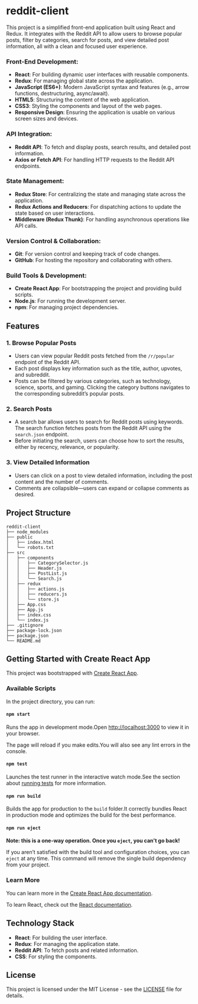 
# reddit-client

This project is a simplified front-end application built using React and Redux. It integrates with the Reddit API to allow users to browse popular posts, filter by categories, search for posts, and view detailed post information, all with a clean and focused user experience.

### Front-End Development:
- **React**: For building dynamic user interfaces with reusable components.
- **Redux**: For managing global state across the application.
- **JavaScript (ES6+)**: Modern JavaScript syntax and features (e.g., arrow functions, destructuring, async/await).
- **HTML5**: Structuring the content of the web application.
- **CSS3**: Styling the components and layout of the web pages.
- **Responsive Design**: Ensuring the application is usable on various screen sizes and devices.

### API Integration:
- **Reddit API**: To fetch and display posts, search results, and detailed post information.
- **Axios or Fetch API**: For handling HTTP requests to the Reddit API endpoints.

### State Management:
- **Redux Store**: For centralizing the state and managing state across the application.
- **Redux Actions and Reducers**: For dispatching actions to update the state based on user interactions.
- **Middleware (Redux Thunk)**: For handling asynchronous operations like API calls.

### Version Control & Collaboration:
- **Git**: For version control and keeping track of code changes.
- **GitHub**: For hosting the repository and collaborating with others.

### Build Tools & Development:
- **Create React App**: For bootstrapping the project and providing build scripts.
- **Node.js**: For running the development server.
- **npm**: For managing project dependencies.

## Features

### 1. **Browse Popular Posts**
- Users can view popular Reddit posts fetched from the `/r/popular` endpoint of the Reddit API.
- Each post displays key information such as the title, author, upvotes, and subreddit.
- Posts can be filtered by various categories, such as technology, science, sports, and gaming. Clicking the category buttons navigates to the corresponding subreddit’s popular posts.

### 2. **Search Posts**
- A search bar allows users to search for Reddit posts using keywords. The search function fetches posts from the Reddit API using the `search.json` endpoint.
- Before initiating the search, users can choose how to sort the results, either by recency, relevance, or popularity.

### 3. **View Detailed Information**
- Users can click on a post to view detailed information, including the post content and the number of comments.
- Comments are collapsible—users can expand or collapse comments as desired.

## Project Structure

```
reddit-client
├── node_modules
├── public
│   ├── index.html
│   └── robots.txt
├── src
│   ├── components
│   │   ├── CategorySelector.js
│   │   ├── Header.js
│   │   ├── PostList.js
│   │   └── Search.js
│   ├── redux
│   │   ├── actions.js
│   │   ├── reducers.js
│   │   └── store.js
│   ├── App.css
│   ├── App.js
│   ├── index.css
│   └── index.js
├── .gitignore
├── package-lock.json
├── package.json
└── README.md
```

## Getting Started with Create React App

This project was bootstrapped with [Create React App](https://github.com/facebook/create-react-app).

### Available Scripts

In the project directory, you can run:

#### `npm start`
Runs the app in development mode.Open [http://localhost:3000](http://localhost:3000) to view it in your browser.

The page will reload if you make edits.You will also see any lint errors in the console.

#### `npm test`
Launches the test runner in the interactive watch mode.See the section about [running tests](https://facebook.github.io/create-react-app/docs/running-tests) for more information.

#### `npm run build`
Builds the app for production to the `build` folder.It correctly bundles React in production mode and optimizes the build for the best performance.

#### `npm run eject`
**Note: this is a one-way operation. Once you `eject`, you can't go back!**

If you aren’t satisfied with the build tool and configuration choices, you can `eject` at any time. This command will remove the single build dependency from your project.

### Learn More

You can learn more in the [Create React App documentation](https://facebook.github.io/create-react-app/docs/getting-started).

To learn React, check out the [React documentation](https://reactjs.org/).

## Technology Stack

- **React**: For building the user interface.
- **Redux**: For managing the application state.
- **Reddit API**: To fetch posts and related information.
- **CSS**: For styling the components.

## License

This project is licensed under the MIT License - see the [LICENSE](LICENSE) file for details.
